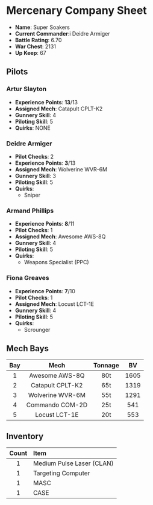 # Mercenary Company Sheet

* **Name**: Super Soakers
* **Current Commander**:i Deidre Armiger
* **Battle Rating**: 6.70
* **War Chest**: 2131
* **Up Keep**: 67


## Pilots

### Artur Slayton

* **Experience Points**: **13**/13
* **Assigned Mech**: Catapult CPLT-K2
* **Gunnery Skill**: 4
* **Piloting Skill**: 5
* **Quirks**: NONE

### Deidre Armiger

* **Pilot Checks**: 2
* **Experience Points**: **3**/13
* **Assigned Mech**: Wolverine WVR-6M
* **Gunnery Skill**: 3
* **Piloting Skill**: 5
* **Quirks**:
    * Sniper

### Armand Phillips

* **Experience Points**: **8**/11
* **Pilot Checks**: 1
* **Assigned Mech**: Awesome AWS-8Q
* **Gunnery Skill**: 4
* **Piloting Skill**: 5
* **Quirks**:
    * Weapons Specialist (PPC)

### Fiona Greaves

* **Experience Points**: **7**/10
* **Pilot Checks**: 1
* **Assigned Mech**: Locust LCT-1E
* **Gunnery Skill**: 4
* **Piloting Skill**: 5
* **Quirks**:
    * Scrounger

## Mech Bays

| Bay | Mech             | Tonnage |  BV  |
|:---:|:----------------:|:-------:|:----:|
|  1  | Awesome AWS-8Q   | 80t     | 1605 |
|  2  | Catapult CPLT-K2 | 65t     | 1319 |
|  3  | Wolverine WVR-6M | 55t     | 1291 |
|  4  | Commando COM-2D  | 25t     | 541  |
|  5  | Locust LCT-1E    | 20t     | 553  |


## Inventory

| Count | Item                            |
|:-----:|:--------------------------------|
|  1    | Medium Pulse Laser (CLAN)
|  1    | Targeting Computer
|  1    | MASC
|  1    | CASE

